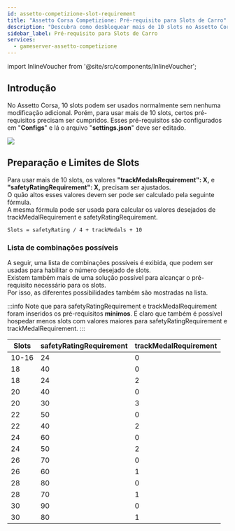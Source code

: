 ```yaml
---
id: assetto-competizione-slot-requirement
title: "Assetto Corsa Competizione: Pré-requisito para Slots de Carro"
description: "Descubra como desbloquear mais de 10 slots no Assetto Corsa cumprindo pré-requisitos chave para uma jogabilidade aprimorada → Saiba mais agora"
sidebar_label: Pré-requisito para Slots de Carro
services:
  - gameserver-assetto-competizione
---
```


import InlineVoucher from '@site/src/components/InlineVoucher';

## Introdução

No Assetto Corsa, 10 slots podem ser usados normalmente sem nenhuma modificação adicional. Porém, para usar mais de 10 slots, certos pré-requisitos precisam ser cumpridos. Esses pré-requisitos são configurados em "**Configs**" e lá o arquivo "**settings.json**" deve ser editado.

![](https://screensaver01.zap-hosting.com/index.php/s/QbA5ZaeFywt974J/preview)

<InlineVoucher />

## Preparação e Limites de Slots

Para usar mais de 10 slots, os valores **"trackMedalsRequirement": X,** e **"safetyRatingRequirement": X,** precisam ser ajustados.  
O quão altos esses valores devem ser pode ser calculado pela seguinte fórmula.  
A mesma fórmula pode ser usada para calcular os valores desejados de trackMedalRequirement e safetyRatingRequirement.

```
Slots = safetyRating / 4 + trackMedals + 10 
```

### Lista de combinações possíveis

A seguir, uma lista de combinações possíveis é exibida, que podem ser usadas para habilitar o número desejado de slots.  
Existem também mais de uma solução possível para alcançar o pré-requisito necessário para os slots.  
Por isso, as diferentes possibilidades também são mostradas na lista.

:::info
Note que para safetyRatingRequirement e trackMedalRequirement foram inseridos os pré-requisitos **mínimos**. É claro que também é possível hospedar menos slots com valores maiores para safetyRatingRequirement e trackMedalRequirement.
:::

Slots | safetyRatingRequirement | trackMedalRequirement
-----|-------|---------
10-16 | 24 | 0
18 | 40 | 0
18 | 24 | 2
20 | 40 | 0
20 | 30 | 3
22 | 50 | 0
22 | 40 | 2
24 | 60 | 0
24 | 50 | 2
26 | 70 | 0
26 | 60 | 1
28 | 80 | 0
28 | 70 | 1
30 | 90 | 0
30 | 80 | 1

<InlineVoucher />